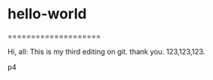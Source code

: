 # hello-world
====================

Hi, all:
This is my third editing on git.
thank you.
123,123,123.

p4
